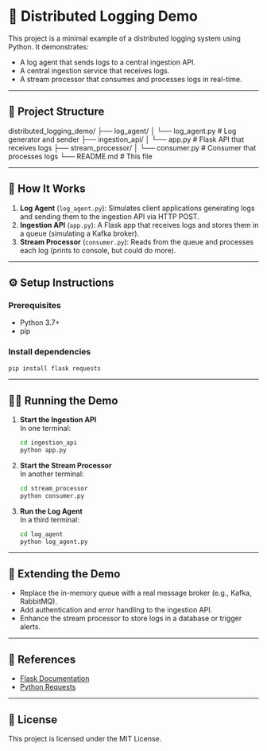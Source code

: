 # 📝 Distributed Logging Demo

This project is a minimal example of a distributed logging system using Python. It demonstrates:

- A log agent that sends logs to a central ingestion API.
- A central ingestion service that receives logs.
- A stream processor that consumes and processes logs in real-time.

---

## 📂 Project Structure

distributed_logging_demo/
├── log_agent/
│   └── log_agent.py   # Log generator and sender
├── ingestion_api/
│   └── app.py         # Flask API that receives logs
├── stream_processor/
│   └── consumer.py    # Consumer that processes logs
└── README.md          # This file

---

## 🚀 How It Works

1. **Log Agent** (`log_agent.py`): Simulates client applications generating logs and sending them to the ingestion API via HTTP POST.
2. **Ingestion API** (`app.py`): A Flask app that receives logs and stores them in a queue (simulating a Kafka broker).
3. **Stream Processor** (`consumer.py`): Reads from the queue and processes each log (prints to console, but could do more).

---

## ⚙️ Setup Instructions

### Prerequisites

- Python 3.7+
- pip

### Install dependencies

```bash
pip install flask requests
```

---

## 🏃‍♂️ Running the Demo

1. **Start the Ingestion API**  
    In one terminal:
    ```bash
    cd ingestion_api
    python app.py
    ```

2. **Start the Stream Processor**  
    In another terminal:
    ```bash
    cd stream_processor
    python consumer.py
    ```

3. **Run the Log Agent**  
    In a third terminal:
    ```bash
    cd log_agent
    python log_agent.py
    ```

---

## 🧩 Extending the Demo

- Replace the in-memory queue with a real message broker (e.g., Kafka, RabbitMQ).
- Add authentication and error handling to the ingestion API.
- Enhance the stream processor to store logs in a database or trigger alerts.

---

## 📖 References

- [Flask Documentation](https://flask.palletsprojects.com/)
- [Python Requests](https://docs.python-requests.org/)

---

## 📝 License

This project is licensed under the MIT License.
